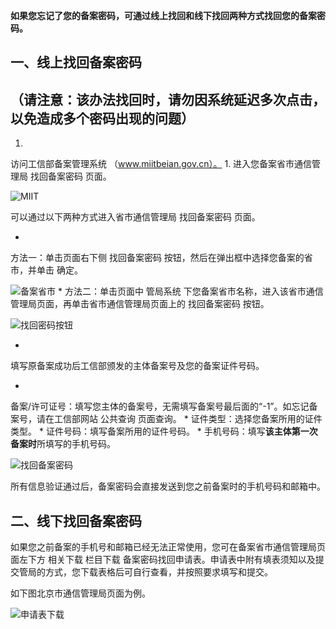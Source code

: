**如果您忘记了您的备案密码，可通过线上找回和线下找回两种方式找回您的备案密码。**

## []()**一、线上找回备案密码**

## （请注意：该办法找回时，请勿因系统延迟多次点击，以免造成多个密码出现的问题）

1. 
访问工信部备案管理系统 （www.miitbeian.gov.cn）。
1. 
进入您备案省市通信管理局 找回备案密码 页面。

![MIIT](http://docs-aliyun.cn-hangzhou.oss.aliyun-inc.com/assets/pic/37025/cn_zh/1508908582362/MIIT.jpg)

可以通过以下两种方式进入省市通信管理局 找回备案密码 页面。

* 
方法一：单击页面右下侧 找回备案密码 按钮，然后在弹出框中选择您备案的省市，并单击 确定。

![备案省市](http://docs-aliyun.cn-hangzhou.oss.aliyun-inc.com/assets/pic/37025/cn_zh/1508908848955/%E9%80%89%E6%8B%A9%E7%9C%81%E5%B8%82.jpg)
* 
方法二：单击页面中 管局系统 下您备案省市名称，进入该省市通信管理局页面，再单击省市通信管理局页面上的 找回备案密码 按钮。

![找回密码按钮](http://docs-aliyun.cn-hangzhou.oss.aliyun-inc.com/assets/pic/37025/cn_zh/1508909181931/%E6%8C%89%E9%92%AE.jpg)

* 
填写原备案成功后工信部颁发的主体备案号及您的备案证件号码。

* 
备案/许可证号：填写您主体的备案号，无需填写备案号最后面的“-1”。如忘记备案号，请在工信部网站 公共查询 页面查询。
* 
证件类型：选择您备案所用的证件类型。
* 
证件号码：填写备案所用的证件号码。
* 
手机号码：填写**该主体第一次备案时**所填写的手机号码。

![找回备案密码](http://docs-aliyun.cn-hangzhou.oss.aliyun-inc.com/assets/pic/37025/cn_zh/1513337843063/%E6%89%BE%E5%9B%9E%E5%A4%87%E6%A1%88%E5%AF%86%E7%A0%81.jpg)

所有信息验证通过后，备案密码会直接发送到您之前备案时的手机号码和邮箱中。

## []()**二、线下找回备案密码**

如果您之前备案的手机号和邮箱已经无法正常使用，您可在备案省市通信管理局页面左下方 相关下载 栏目下载 备案密码找回申请表。申请表中附有填表须知以及提交管局的方式，您下载表格后可自行查看，并按照要求填写和提交。

如下图北京市通信管理局页面为例。

![申请表下载](http://docs-aliyun.cn-hangzhou.oss.aliyun-inc.com/assets/pic/37025/cn_zh/1508909920683/%E6%89%BE%E5%9B%9E%E5%AF%86%E7%A0%81%E7%94%B3%E8%AF%B7%E8%A1%A8.jpg)